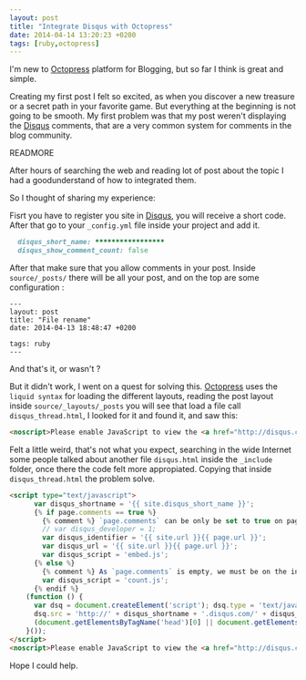 ```yaml
---
layout: post
title: "Integrate Disqus with Octopress"
date: 2014-04-14 13:20:23 +0200
tags: [ruby,octopress]
---
```


I'm new to [Octopress](http://octopress.org/) platform for Blogging, but so far I think is great and simple.

Creating my first post I felt so excited, as when you discover a new treasure or a secret path in your favorite game. But everything at the beginning is not going to be smooth.
My first problem was that my post weren't displaying the [Disqus](https://disqus.com/) comments, that are a very common system for comments in the blog community.

READMORE

After hours of searching the web and reading lot of post about the topic I had a goodunderstand of how to integrated them.

So I thought of sharing my experience:

Fisrt you have to register you site in [Disqus](https://disqus.com/), you will receive a short code. After that go to your `_config.yml` file inside your project and add it.

```ruby
  disqus_short_name: *****************
  disqus_show_comment_count: false
```

After that make sure that you allow comments in your post. Inside `source/_posts/` there will be all your post, and on the top are some configuration :

```
---
layout: post
title: "File rename"
date: 2014-04-13 18:48:47 +0200

tags: ruby
---
```

And that's it, or wasn't ?

But it didn't work, I went on a quest for solving this.
[Octopress](http://octopress.org/) uses the `liquid syntax` for loading the different layouts, reading the post layout inside `source/_layouts/_posts` you will see that load a file call `disqus_thread.html`,
I looked for it and found it, and saw this:
```html
<noscript>Please enable JavaScript to view the <a href="http://disqus.com/?ref_noscript">comments powered by Disqus.</a></noscript>
```
Felt a little weird, that's not what you expect, searching in the wide Internet some people talked about another file `disqus.html` inside the `_include` folder,
once there the code felt more appropiated. Copying that inside `disqus_thread.html`
the problem solve.

```html
<script type="text/javascript">
      var disqus_shortname = '{{ site.disqus_short_name }}';
      {% if page.comments == true %}
        {% comment %} `page.comments` can be only be set to true on pages/posts, so we embed the comments here. {% endcomment %}
        // var disqus_developer = 1;
        var disqus_identifier = '{{ site.url }}{{ page.url }}';
        var disqus_url = '{{ site.url }}{{ page.url }}';
        var disqus_script = 'embed.js';
      {% else %}
        {% comment %} As `page.comments` is empty, we must be on the index page. {% endcomment %}
        var disqus_script = 'count.js';
      {% endif %}
    (function () {
      var dsq = document.createElement('script'); dsq.type = 'text/javascript'; dsq.async = true;
      dsq.src = 'http://' + disqus_shortname + '.disqus.com/' + disqus_script;
      (document.getElementsByTagName('head')[0] || document.getElementsByTagName('body')[0]).appendChild(dsq);
    }());
</script>
<noscript>Please enable JavaScript to view the <a href="http://disqus.com/?ref_noscript">comments powered by Disqus.</a></noscript>

```

Hope I could help.
